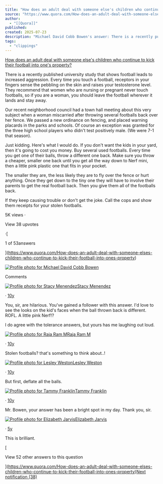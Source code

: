 ```yaml
---
title: "How does an adult deal with someone else's children who continue to kick their football into one's property?"
source: "https://www.quora.com/How-does-an-adult-deal-with-someone-elses-children-who-continue-to-kick-their-football-into-ones-property/answer/Michael-David-Cobb-Bowen?__filter__=all&__nsrc__=3&__sncid__=66237592660"
author:
  - "[[Quora]]"
published:
created: 2025-07-23
description: "Michael David Cobb Bowen's answer: There is a recently published university study that shows football leads to increased aggression. Every time you touch a football, receptors in your fingers sense the pebbling on the skin and raises your testosterone level. They recommend that women who are nurs..."
tags:
  - "clippings"
---
```

[How does an adult deal with someone else's children who continue to kick their football into one's property?](https://www.quora.com/How-does-an-adult-deal-with-someone-elses-children-who-continue-to-kick-their-football-into-ones-property)

There is a recently published university study that shows football leads to increased aggression. Every time you touch a football, receptors in your fingers sense the pebbling on the skin and raises your testosterone level. They recommend that women who are nursing or pregnant never touch footballs, so if you are a woman, you should leave the football wherever it lands and stay away.

Our recent neighborhood council had a town hall meeting about this very subject when a woman miscarried after throwing several footballs back over her fence. We passed a new ordinance on fencing, and placed warning placards in the parks and schools. Of course an exception was granted for the three high school players who didn't test positively male. (We were 7-1 that season).

Just kidding. Here's what I would do. If you don't want the kids in your yard, then it's going to cost you money. Buy several used footballs. Every time you get one of their balls, throw a different one back. Make sure you throw a cheaper, smaller one back until you get all the way down to Nerf mini, then a little pink plastic one that fits in your pocket.

The smaller they are, the less likely they are to fly over the fence or hurt anything. Once they get down to the tiny one they will have to involve their parents to get the real football back. Then you give them all of the footballs back.

If they keep causing trouble or don't get the joke. Call the cops and show them receipts for your stolen footballs.

5K views ·

View 38 upvotes

·[

1 of 53answers

](https://www.quora.com/How-does-an-adult-deal-with-someone-elses-children-who-continue-to-kick-their-football-into-ones-property)

[![Profile photo for Michael David Cobb Bowen](https://qph.cf2.quoracdn.net/main-thumb-17296487-100-nuswfmmvsmekbujhoikudktinmtidakz.jpeg)](https://www.quora.com/profile/Michael-David-Cobb-Bowen)

  

Comments

[![Profile photo for Stacy Menendez](https://qph.cf2.quoracdn.net/main-thumb-70454607-200-onqrjkevjuvexwvpsjiajybdgiyiuwvr.jpeg)](https://www.quora.com/profile/Stacy-Menendez)[Stacy Menendez](https://www.quora.com/profile/Stacy-Menendez)

· [10y](https://www.quora.com/How-does-an-adult-deal-with-someone-elses-children-who-continue-to-kick-their-football-into-ones-property/answer/Michael-David-Cobb-Bowen?comment_id=9071114&comment_type=2)

You, sir, are hilarious. You've gained a follower with this answer. I'd love to see the looks on the kid's faces when the ball thrown back is different. ROFL. A little pink Nerf!?

I do agree with the tolerance answers, but yours has me laughing out loud.

[![Profile photo for Raja Ram M](https://qph.cf2.quoracdn.net/main-thumb-16892238-200-rkqvibgstkertdjskyqiwnyembtsrxdw.jpeg)](https://www.quora.com/profile/Raja-Ram-M)[Raja Ram M](https://www.quora.com/profile/Raja-Ram-M)

· [10y](https://www.quora.com/How-does-an-adult-deal-with-someone-elses-children-who-continue-to-kick-their-football-into-ones-property/answer/Michael-David-Cobb-Bowen?comment_id=5804660&comment_type=2)

Stolen footballs? that's something to think about..!

[![Profile photo for Lesley Weston](https://qph.cf2.quoracdn.net/main-thumb-54447519-200-iepkyladniysmmmlrmgxcjaurwieqbxm.jpeg)](https://www.quora.com/profile/Lesley-Weston)[Lesley Weston](https://www.quora.com/profile/Lesley-Weston)

· [10y](https://www.quora.com/How-does-an-adult-deal-with-someone-elses-children-who-continue-to-kick-their-football-into-ones-property/answer/Michael-David-Cobb-Bowen?comment_id=10744991&comment_type=2)

But first, deflate all the balls.

[![Profile photo for Tammy Franklin](https://qph.cf2.quoracdn.net/main-thumb-48938472-200-nmhbiejnfhqeevlyjehevwzeoyepuklo.jpeg)](https://www.quora.com/profile/Tammy-Franklin)[Tammy Franklin](https://www.quora.com/profile/Tammy-Franklin)

· [10y](https://www.quora.com/How-does-an-adult-deal-with-someone-elses-children-who-continue-to-kick-their-football-into-ones-property/answer/Michael-David-Cobb-Bowen?comment_id=11206176&comment_type=2)

Mr. Bowen, your answer has been a bright spot in my day. Thank you, sir.

[![Profile photo for Elizabeth Jarvis](https://qsf.cf2.quoracdn.net/-4-images.new_grid.profile_default.png-26-688c79556f251aa0.png)](https://www.quora.com/profile/Elizabeth-Jarvis-3)[Elizabeth Jarvis](https://www.quora.com/profile/Elizabeth-Jarvis-3)

· [5y](https://www.quora.com/How-does-an-adult-deal-with-someone-elses-children-who-continue-to-kick-their-football-into-ones-property/answer/Michael-David-Cobb-Bowen?comment_id=137375872&comment_type=2)

This is brilliant.

[

View 52 other answers to this question

](https://www.quora.com/How-does-an-adult-deal-with-someone-elses-children-who-continue-to-kick-their-football-into-ones-property)[Next notification (38)](https://www.quora.com/unanswered/What-are-the-similarities-and-differences-between-the-2021-meme-stock-frenzy-and-the-current-meme-stock-mania-with-companies-like-Opendoor-and-Kohls?__filter__=all&__nsrc__=3&__sncid__=66236871498)